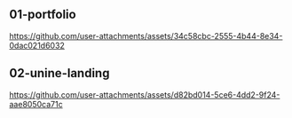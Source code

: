 ## 01-portfolio

https://github.com/user-attachments/assets/34c58cbc-2555-4b44-8e34-0dac021d6032

## 02-unine-landing

https://github.com/user-attachments/assets/d82bd014-5ce6-4dd2-9f24-aae8050ca71c
